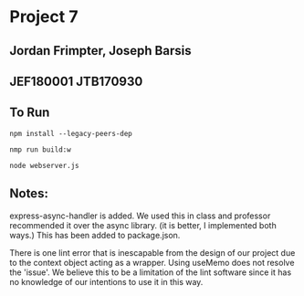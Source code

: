 
# Project 7
## Jordan Frimpter, Joseph Barsis
## JEF180001 JTB170930

## To Run
```npm install --legacy-peers-dep```

```nmp run build:w```

```node webserver.js```

## Notes:

express-async-handler is added. We used this in class and professor recommended it over the async library. (it is better, I implemented both ways.) This has been added to package.json.

There is one lint error that is inescapable from the design of our project due to the context object acting as a wrapper. Using useMemo does not resolve the 'issue'. We believe this to be a limitation of the lint software since it has no knowledge of our intentions to use it in this way.
